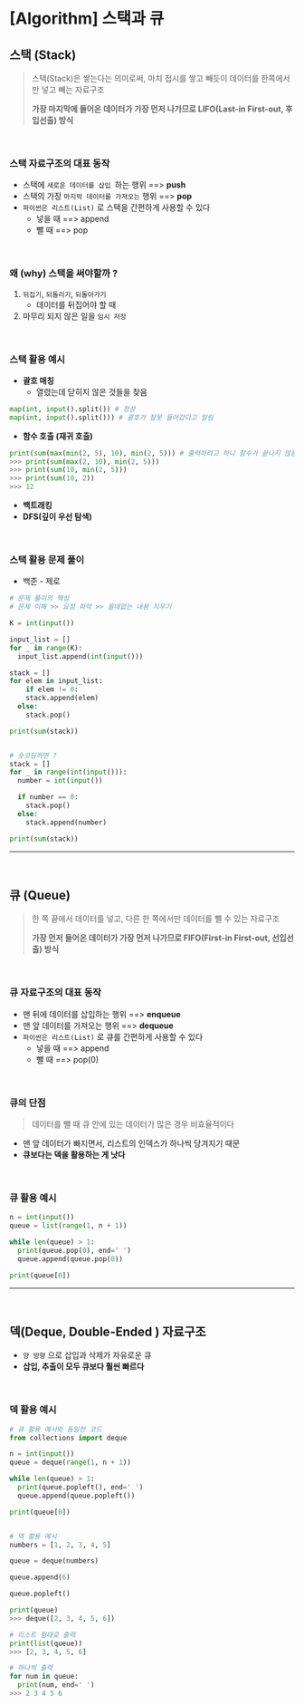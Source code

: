 # [Algorithm] 스택과 큐

## **스택 (Stack)**

> 스택(Stack)은 쌓는다는 의미로써, 마치 접시를 쌓고 빼듯이 데이터를 한쪽에서만 넣고 빼는 자료구조
>
> **가장 마지막에 들어온 데이터가 가장 먼저 나가므로 LIFO(Last-in First-out, 후입선출) 방식**

<br />

### **스택 자료구조의 대표 동작**

- 스택에 `새로운 데이터를 삽입 `하는 행위 ==> **push**
- 스택의 가장 `마지막 데이터를 가져오는` 행위 ==> **pop**
- `파이썬은 리스트(List)` 로 스택을 간편하게 사용할 수 있다
  - 넣을 때 ==> append
  - 뺄 때 ==> pop

<br />

### **왜 (why) 스택을 써야할까 ?**

1. `뒤집기`, `되돌리기`, `되돌아가기`
   - 데이터를 뒤집어야 할 때
2. 마무리 되지 않은 일을 `임시 저장`

<br />

### **스택 활용 예시**

- **괄호 매칭**
  - 열렸는데 닫히지 않은 것들을 찾음

```python
map(int, input().split()) # 정상
map(int, input().split())) # 괄호가 잘못 들어갔다고 알림
```

- **함수 호출 (재귀 호출)**

```python
print(sum(max(min(2, 5), 10), min(2, 5))) # 출력하려고 하니 함수가 끝나지 않음
>>> print(sum(max(2, 10), min(2, 5)))
>>> print(sum(10, min(2, 5)))
>>> print(sum(10, 2))
>>> 12
```

- **백트래킹**
- **DFS(깊이 우선 탐색)**

<br />

### **스택 활용 문제 풀이**

- 백준 - 제로

```python
# 문제 풀이의 핵심
# 문제 이해 >> 요점 파악 >> 쓸데없는 내용 지우기

K = int(input())

input_list = []
for _ in range(K):
  input_list.append(int(input()))

stack = []
for elem in input_list:
	if elem != 0:
    stack.append(elem)
  else:
    stack.pop()

print(sum(stack))


# 숏코딩하면 ?
stack = []
for _ in range(int(input())):
  number = int(input())

  if number == 0:
    stack.pop()
  else:
    stack.append(number)

print(sum(stack))
```

---

<br />

## **큐 (Queue)**

> 한 쪽 끝에서 데이터를 넣고, 다른 한 쪽에서만 데이터를 뺄 수 있는 자료구조
>
> **가장 먼저 들어온 데이터가 가장 먼저 나가므로 FIFO(First-in First-out, 선입선출) 방식**

<br />

### **큐 자료구조의 대표 동작**

- 맨 뒤에 데이터를 삽입하는 행위 ==> **enqueue**
- 맨 앞 데이터를 가져오는 행위 ==> **dequeue**
- `파이썬은 리스트(List)` 로 큐를 간편하게 사용할 수 있다
  - 넣을 때 ==> append
  - 뺄 때 ==> pop(0)

<br />

### **큐의 단점**

> 데이터를 뺄 때 큐 안에 있는 데이터가 많은 경우 비효율적이다

- 맨 앞 데이터가 빠지면서, 리스트의 인덱스가 하나씩 당겨지기 때문
- **큐보다는 덱을 활용하는 게 낫다**

<br />

### **큐 활용 예시**

```python
n = int(input())
queue = list(range(1, n + 1))

while len(queue) > 1:
  print(queue.pop(0), end=' ')
  queue.append(queue.pop(0))

print(queue[0])
```

---

<br />

## **덱(Deque, Double-Ended ) 자료구조**

- `양 방향` 으로 삽입과 삭제가 자유로운 큐
- **삽입, 추출이 모두 큐보다 훨씬 빠르다**

<br />

### **덱 활용 예시**

```python
# 큐 활용 예시와 동일한 코드
from collections import deque

n = int(input())
queue = deque(range(1, n + 1))

while len(queue) > 1:
  print(queue.popleft(), end=' ')
  queue.append(queue.popleft())

print(queue[0])


# 덱 활용 예시
numbers = [1, 2, 3, 4, 5]

queue = deque(numbers)

queue.append(6)

queue.popleft()

print(queue)
>>> deque([2, 3, 4, 5, 6])

# 리스트 형태로 출력
print(list(queue))
>>> [2, 3, 4, 5, 6]

# 하나씩 출력
for num in queue:
  print(num, end=' ')
>>> 2 3 4 5 6
```

